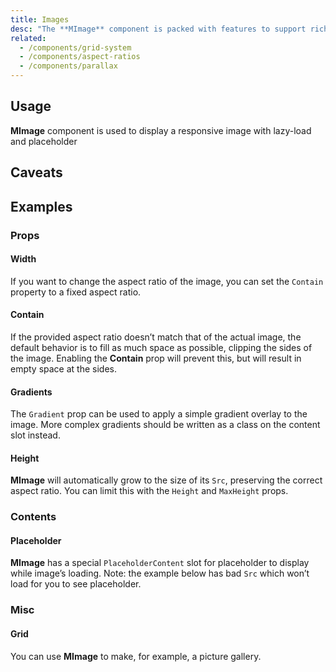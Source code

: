 ```yaml
---
title: Images
desc: "The **MImage** component is packed with features to support rich media."
related:
  - /components/grid-system
  - /components/aspect-ratios
  - /components/parallax
---
```


## Usage

**MImage** component is used to display a responsive image with lazy-load and placeholder

<images-usage></images-usage>

## Caveats

<app-alert type="info" content="The MImage component uses the Intersect directive which requires a Polyfill for IE11 and Safari. If a browser that does not support this functionality is detected, the image will still load as normal."></app-alert>

## Examples

### Props

#### Width

If you want to change the aspect ratio of the image, you can set the `Contain` property to a fixed aspect ratio.

<masa-example file="Examples.components.images.AspectRatio"></masa-example>

#### Contain

If the provided aspect ratio doesn’t match that of the actual image, the default behavior is to fill as much space as
possible, clipping the sides of the image. Enabling the **Contain** prop will prevent this, but will result in empty space
at the sides.

<masa-example file="Examples.components.images.Contain"></masa-example>

#### Gradients

The `Gradient` prop can be used to apply a simple gradient overlay to the image. More complex gradients should be written
as a class on the content slot instead.

<masa-example file="Examples.components.images.Gradients"></masa-example>

#### Height

**MImage** will automatically grow to the size of its `Src`, preserving the correct aspect ratio. You can limit this
with the `Height` and `MaxHeight` props.

<masa-example file="Examples.components.images.Height"></masa-example>

### Contents

#### Placeholder

**MImage** has a special `PlaceholderContent` slot for placeholder to display while image’s loading. Note: the example
below has bad `Src` which won’t load for you to see placeholder.

<masa-example file="Examples.components.images.Placeholder"></masa-example>

### Misc

#### Grid

You can use **MImage** to make, for example, a picture gallery.

<masa-example file="Examples.components.images.Grid"></masa-example>